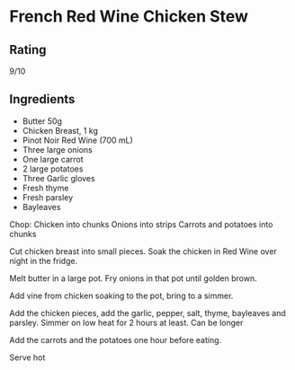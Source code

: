 # French Red Wine Chicken Stew

## Rating
9/10

## Ingredients

- Butter 50g
- Chicken Breast, 1 kg
- Pinot Noir Red Wine (700 mL)
- Three large onions
- One large carrot
- 2 large potatoes
- Three Garlic gloves
- Fresh thyme
- Fresh parsley
- Bayleaves

Chop:
  Chicken into chunks
  Onions into strips
  Carrots and potatoes into chunks

Cut chicken breast into small pieces. Soak the chicken in Red Wine over night in the fridge.

Melt butter in a large pot. Fry onions in that pot until golden brown.

Add vine from chicken soaking to the pot, bring to a simmer.

Add the chicken pieces, add the garlic, pepper, salt, thyme, bayleaves and parsley. Simmer on low heat for 2 hours at least. Can be longer

Add the carrots and the potatoes one hour before eating.

Serve hot

